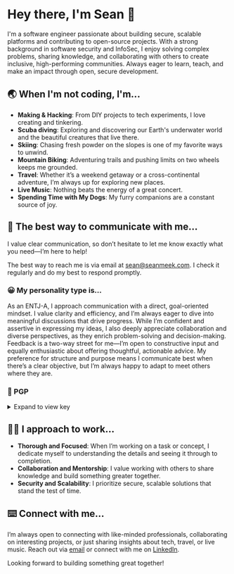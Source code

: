 # Hey there, I'm Sean 👋

I'm a software engineer passionate about building secure, scalable platforms and contributing to open-source projects. With a strong background in software security and InfoSec, I enjoy solving complex problems, sharing knowledge, and collaborating with others to create inclusive, high-performing communities. Always eager to learn, teach, and make an impact through open, secure development.

## 🌏 When I'm not coding, I'm...

- **Making & Hacking**: From DIY projects to tech experiments, I love creating and tinkering.
- **Scuba diving**: Exploring and discovering our Earth's underwater world and the beautiful creatures that live there.
- **Skiing**: Chasing fresh powder on the slopes is one of my favorite ways to unwind.
- **Mountain Biking**: Adventuring trails and pushing limits on two wheels keeps me grounded.
- **Travel**: Whether it’s a weekend getaway or a cross-continental adventure, I’m always up for exploring new places.
- **Live Music**: Nothing beats the energy of a great concert.
- **Spending Time with My Dogs**: My furry companions are a constant source of joy.

## 💬 The best way to communicate with me...

I value clear communication, so don’t hesitate to let me know exactly what you need—I’m here to help!

The best way to reach me is via email at [sean@seanmeek.com](mailto:sean@seanmeek.com). I check it regularly and do my best to respond promptly.

### 😀 My personality type is...

As an ENTJ-A, I approach communication with a direct, goal-oriented mindset. I value clarity and efficiency, and I’m always eager to dive into meaningful discussions that drive progress. While I’m confident and assertive in expressing my ideas, I also deeply appreciate collaboration and diverse perspectives, as they enrich problem-solving and decision-making. Feedback is a two-way street for me—I’m open to constructive input and equally enthusiastic about offering thoughtful, actionable advice. My preference for structure and purpose means I communicate best when there’s a clear objective, but I’m always happy to adapt to meet others where they are.

### 🔐 PGP

<details>
<summary>Expand to view key</summary>

```
-----BEGIN PGP PUBLIC KEY BLOCK-----

mQINBGdu6wEBEACe6yBYJDVy1z7p8wKn4ur4nNHL40DCqYINvHfVnKpja+Ssvu/S
HLDwSS7XyEea0EAPGNZgaCAfoVZxqnFm3RhqyCExFyuDK24J/ceaDrUppg9IzNa+
aJrW9jMsvOnAKJp5KvP9179kHZZfPsx8W/v7+K06IxmWu1dgHUnABs5nRDKcUrzt
EbF1ilM9I390XUHVOUy5hQFpAKsKkrzCr8mh2LcfDIbof1ukUEBY93ZD4NFxCpWP
ASj+B7HqAFa5DPLLaP9V7I8ts1N8ueaVKP/U6h+0re2XbrwXytjxidNwV7FoX//4
ygN+Sc4TLcq4fa3WlgBRUT6E1yzex1jYT6Q8kpnex3/po6TaUUaaRL11DKaz1lX4
uNndqjB7YNJ/1q/7rMndBIm9mlVlIXcAVVXNZ6pOGColk7zvNM0kaPH2fpQWoEDt
qTjAq7FwQGXZHURyonM1Di4xFvOIEA7gupgsi3/f1ouEkCioZsCdrPeeVU7Ah1+h
v3Dfy+0OHfVwQv6zmTSLn5/og9WlWUPQEmlks7Zq4AFZv84ReOtQHm9xFKlNmOXP
TAffDvpWWinTwKhwccHjip/Y6Vfx7KkoZfVwW+bleXyekRV7rQqdy63RU+f5gdxe
Lw2ub6d3HEIk+3+eCuf6GQkSBUexXQBDVJo74kUrE6HUgvRtTZ7CkZNuzQARAQAB
tCtTZWFuIE1lZWsgKEdlbmVyYWwgUEdQKSA8c2VhbkBzZWFubWVlay5jb20+iQJO
BBMBCAA4FiEEfN5t9Ncdmu8+HNxIKXyP1UuCuEEFAmdu6wECGwMFCwkIBwIGFQoJ
CAsCBBYCAwECHgECF4AACgkQKXyP1UuCuEER8Q//WCcHtrB0EkUDQT5PIO/dNZ50
dgeL0Idqv0NPmYoJXs+CRVfSeofh5W9loZTj1hZBPhNh7TOwvcS3BX4RWWv2eDDH
brAPdo14OGSrErKVgRO6kmDT6KVvJBKlZwM8c2oUQCzHMxAv/rSMi1YLV+yDdv/H
eyZN/tmYtZVnMRN+Zr7pIWqNUbpTaOXHQNydvDW1gqlgS0SaVEpE58iWBog01mvD
w5Eay9xT6r4KM20a4wUjS9y5eSOU63gTCTjLJT9s/ZKdEK+3xWZhLH3Q+v4qreRG
lrNpY/KHgNYJCV7LYk/7qgChtlMLkKjcUO+lI8MyDC8SZLhmkSHXTZK4vvLTakvj
sfN90UzGp+f734x0U5qJhB1OI5SuQJwuibLgmoVE6wGNubdpizKZwU53nG6DIBF6
bcWlDBwlSV8fwfeXDz3Ye57ildlAAAqS4oEM7YXapDySRvsECy4SOeVx55B73uLs
fDhl9NyG0BtXHqP60PGf5geihh2VUj/R0LgqEM9bW8mhOHp4xl7iLG4XNBVHXI9/
KMqG1MbTCj/1b5+bVG7bsSx8iOgrrkWikGbvvlHe5bErU35Nz/8wgsIQr/zpan6Q
7cn0+sN3HjpUtTe6WZZfBWllkgOjQj87WrfWsVUJ0CJtX3pIF8jreYRcg0ix/05W
RKs9Cgi7YL60vdu5cMi5Ag0EZ27rAQEQALitrPEbQX4rUQDNA6UZ1k3gfXiwgqSg
G3RPEo5/VKE6r+M/GpfzR9lbStFncMBszxedhS1r9EKl6CWPnDL7hjH0NnWKesVS
KBt/ji1m7y4V3yY+qowj/Nduj/ij2AgMR8q5ET71RnVLzS7SJ11jRTY2SwmXf1XS
b85IKOF4fhJPMPFg7tZl4rZndUyirojfzvjps+QZEgRBogNft7nvHu32IaSekHqD
qcYAs6d0CKO5CvY/HdPQR51VvdDT8FYz7nLg/D/jMTn/G9Ctsec4vOm9wNhqZKTi
k0xveYVHr9K3a4bc8Xtz/nTPr0Am8AhS+hipuSKxiWoVJuM6yYomaHR5PlqluRti
yUcLOqM3Mj3DcAgLFHh+yy47fIMLisViOPVV33swnqtpLr27wGN349kcUlGQ1tya
2PVqitxdk9x4mdKSoVUXngAtRR96lV2TJ1MolCQBpDa3rIM88uelkElSfG27ZAtg
kJgZKmziouvWoXMmH3AjDUFtQJJ99xAD/8Jcun4GqfyxXkYHQYaUpxeCs80gB+3+
EYbZTbOk7peMMMDixRkRtXcfb9Ua3q/Gp55M4SPHGKMQtctT0HuuUgDiAicqUka0
WhLFlj5F0QFnuY1dKH5GZ+sLikJi1LJDv0uAu6Y0VkBb34HfD2nsG9vSBhHMW8Ig
LvRsso4dIWbdABEBAAGJAjYEGAEIACAWIQR83m301x2a7z4c3EgpfI/VS4K4QQUC
Z27rAQIbDAAKCRApfI/VS4K4QYr0D/0SIjLnuVFFf9twHFjn74kSFyNwQN6ObFlk
36C3VnHoPWuKHAI/7rPN9ph58W3xBVsGxe78drFA8S1Z1rzarB63KrbWVLhB7RSK
D0S0wDEIOI2hWbbJh4XKiZ4LHGTWgaOm9v/DZmFYmGC7JP87ZG1kfxEk9WNJUipY
A0YPCkGT2Ea9SMz/oq5i0pRajaYPOCn6Tn1GjjFBUWTDLp6sZLfBFo81Oql1biQU
uMjikKjtZsy2jPvYuuvZRF3VkCL0e9YK6crZdTXnw4F1SGzBKuvA+hzv1KfKi1kZ
QYqkK+dmvf9UVyxema5fYz/bEg33Ri13KDv+9Q+azOabmWjwKWlNK8uIwIYBiy+J
V4EtEMlvUdJlX+tiS3rxu2QrmiXG4WBzrWfcEKX0EgoK3MdfjcG8kv4rZvSnPLNj
AEYKB3KDospPLf8jV1g8EVHqGVsSGMK3+5zK74nite1nEQgyWFCfdXgv9NQTWxZa
x9pYr4bXfJjL60l7I27jSGso/TLWcgAmMdezYshR+1MEpAJ5fUAI27RLfiiTZuBt
/86VMXq5bkgU1MbBZEB2PmYu5osuj5kumlfA44gM1yCaOYzZZIm3eflnn2VqJNxE
AxPS9STfWCxzSKicnusNoetmpJ9Q2GN06mJcn6Nx8EOOY9kGqT9iC+Wz3nv8VX9H
5ls5IXJQaQ==
=XTEm
-----END PGP PUBLIC KEY BLOCK-----
```

</details>

## 🧑‍💻 I approach to work...

- **Thorough and Focused**: When I’m working on a task or concept, I dedicate myself to understanding the details and seeing it through to completion.
- **Collaboration and Mentorship**: I value working with others to share knowledge and build something greater together.
- **Security and Scalability**: I prioritize secure, scalable solutions that stand the test of time.

## ⌨️ Connect with me...

I’m always open to connecting with like-minded professionals, collaborating on interesting projects, or just sharing insights about tech, travel, or live music. Reach out via [email](mailto:sean@seanmeek.com) or connect with me on [LinkedIn](https://www.linkedin.com/in/seanmeek/).

Looking forward to building something great together!
